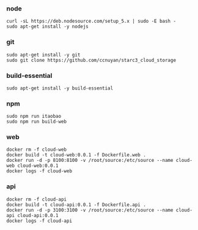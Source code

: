 ### node
    curl -sL https://deb.nodesource.com/setup_5.x | sudo -E bash -
    sudo apt-get install -y nodejs
### git
    sudo apt-get install -y git
    sudo git clone https://github.com/ccnuyan/starc3_cloud_storage
### build-essential
    sudo apt-get install -y build-essential
### npm
    sudo npm run itaobao
    sudo npm run build-web
### web
    docker rm -f cloud-web
    docker build -t cloud-web:0.0.1 -f Dockerfile.web .
    docker run -d -p 8100:8100 -v /root/source:/etc/source --name cloud-web cloud-web:0.0.1
    docker logs -f cloud-web
### api
    docker rm -f cloud-api
    docker build -t cloud-api:0.0.1 -f Dockerfile.api .
    docker run -d -p 3100:3100 -v /root/source:/etc/source --name cloud-api cloud-api:0.0.1
    docker logs -f cloud-api
